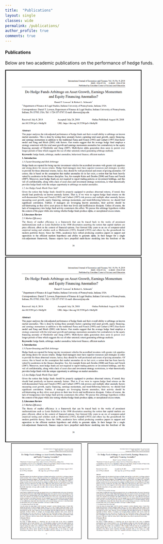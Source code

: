 ```yaml
---
title:  "Publications"
layout: single
classes: wide
permalink: /publications/
author_profile: true
comments: true
---
```

#### Publications
Below are two academic publications on the performance of hedge funds.
<br />

<a href="/assets/Lawson Schwartz 2018.pdf">
  <img src="/assets/Paper_1.png" alt="" width="450">

<a href="/assets/Lawson Schwartz Thomas 2021.pdf">
  <img src="/assets/Paper_1.png" alt="" width="450">

<div style="display: flex; gap: 20px;">
  <a href="/assets/Lawson Schwartz 2018.pdf">
    <img src="/assets/Paper_1.png" alt="Lawson Schwartz 2018" width="450">
  </a>
  <a href="/assets/Lawson Schwartz Thomas 2021.pdf">
    <img src="/assets/Paper_1.png" alt="Lawson Schwartz Thomas 2021" width="450">
  </a>
</div>

